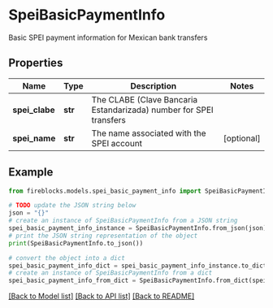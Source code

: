# SpeiBasicPaymentInfo

Basic SPEI payment information for Mexican bank transfers

## Properties

Name | Type | Description | Notes
------------ | ------------- | ------------- | -------------
**spei_clabe** | **str** | The CLABE (Clave Bancaria Estandarizada) number for SPEI transfers | 
**spei_name** | **str** | The name associated with the SPEI account | [optional] 

## Example

```python
from fireblocks.models.spei_basic_payment_info import SpeiBasicPaymentInfo

# TODO update the JSON string below
json = "{}"
# create an instance of SpeiBasicPaymentInfo from a JSON string
spei_basic_payment_info_instance = SpeiBasicPaymentInfo.from_json(json)
# print the JSON string representation of the object
print(SpeiBasicPaymentInfo.to_json())

# convert the object into a dict
spei_basic_payment_info_dict = spei_basic_payment_info_instance.to_dict()
# create an instance of SpeiBasicPaymentInfo from a dict
spei_basic_payment_info_from_dict = SpeiBasicPaymentInfo.from_dict(spei_basic_payment_info_dict)
```
[[Back to Model list]](../README.md#documentation-for-models) [[Back to API list]](../README.md#documentation-for-api-endpoints) [[Back to README]](../README.md)


